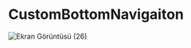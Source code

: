 # CustomBottomNavigaiton
 
![Ekran Görüntüsü (26)](https://user-images.githubusercontent.com/71428865/236614537-4bbab073-4f09-4aa8-ae86-95e6fb8553a1.png)
